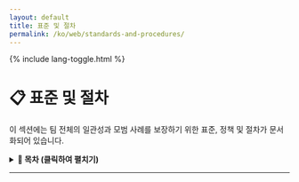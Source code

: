 ```yaml
---
layout: default
title: 표준 및 절차
permalink: /ko/web/standards-and-procedures/
---
```


<link rel="stylesheet" href="{{ '/assets/css/custom.css' | relative_url }}">
{% include lang-toggle.html %}

# 📋 표준 및 절차

이 섹션에는 팀 전체의 일관성과 모범 사례를 보장하기 위한 표준, 정책 및 절차가 문서화되어 있습니다.  

<details markdown="1">
  <summary><strong>📑 목차 (클릭하여 펼치기)</strong></summary>

- [WSDL 파일 업데이트](updating-wsdl-file.md)
- [수동 배포 절차](manual-deployment-process.md)

</details>

---
